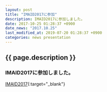```yaml
---
layout: post
title: "IMAID2017に参加"
description: IMAID2017に参加しました。
date: 2017-10-25 01:28:37 +0900
date_news: "2017.10.25"
last_modified_at: 2019-07-20 01:28:37 +0900
categories: news presentation
---
```


## {{ page.description }}

### IMAID2017に参加しました。

[IMAID2017](https://imaid2017.jimdo.com/){:target="_blank"}
